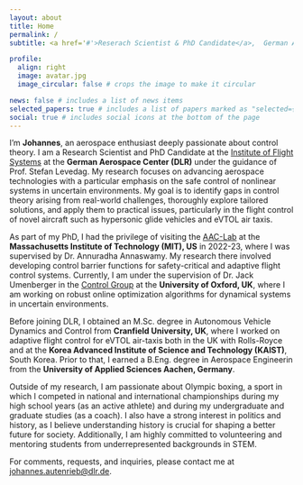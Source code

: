 ```yaml
---
layout: about
title: Home
permalink: /
subtitle: <a href='#'>Reserach Scientist & PhD Candidate</a>,  German Aerospace Center (DLR).

profile:
  align: right
  image: avatar.jpg
  image_circular: false # crops the image to make it circular

news: false # includes a list of news items
selected_papers: true # includes a list of papers marked as "selected={true}"
social: true # includes social icons at the bottom of the page
---
```


I’m  **Johannes**, an aerospace enthusiast deeply passionate about control theory. I am a Research Scientist and PhD Candidate at the [Institute of Flight Systems](https://www.dlr.de/en/ft) at the **German Aerospace Center (DLR)** under the guidance of Prof. Stefan Levedag. My research focuses on advancing aerospace technologies with a particular emphasis on the safe control of nonlinear systems in uncertain environments. My goal is to identify gaps in control theory arising from real-world challenges, thoroughly explore tailored solutions, and apply them to practical issues, particularly in the flight control of novel aircraft such as hypersonic glide vehicles and eVTOL air taxis.

As part of my PhD, I had the privilege of visiting the [AAC-Lab](http://aaclab.mit.edu/index.php) at the **Massachusetts Institute of Technology (MIT), US** in 2022-23, where I was supervised by Dr. Annuradha Annaswamy. My research there involved developing control barrier functions for safety-critical and adaptive flight control systems. Currently, I am under the supervision of Dr. Jack Umenberger in the [Control Group](https://eng.ox.ac.uk/control/) at the **University of Oxford, UK**, where I am working on robust online optimization algorithms for dynamical systems in uncertain environments.

Before joining DLR, I obtained an M.Sc. degree in Autonomous Vehicle Dynamics and Control from **Cranfield University, UK**, where I worked on adaptive flight control for eVTOL air-taxis both in the UK with Rolls-Royce and at the **Korea Advanced Institute of Science and Technology (KAIST)**, South Korea. Prior to that, I earned a B.Eng. degree in Aerospace Engineerin from the **University of Applied Sciences Aachen, Germany**.

Outside of my research, I am passionate about Olympic boxing, a sport in which I competed in national and international championships during my high school years (as an active athlete) and during my undergraduate and graduate studies (as a coach). I also have a strong interest in politics and history, as I believe understanding history is crucial for shaping a better future for society. Additionally, I am highly committed to volunteering and mentoring students from underrepresented backgrounds in STEM.

For comments, requests, and inquiries, please contact me at <johannes.autenrieb@dlr.de>.
